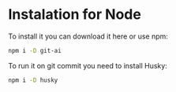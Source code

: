 # Instalation for Node

To install it you can download it here or use npm:

```bash
npm i -D git-ai
```

To run it on git commit you need to install Husky:

```bash
npm i -D husky
```
